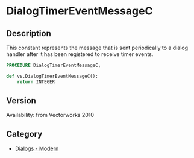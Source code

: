 # DialogTimerEventMessageC

## Description
This constant represents the message that is sent periodically to a dialog handler after it has been registered to receive timer events.

```pascal
PROCEDURE DialogTimerEventMessageC;
```

```python
def vs.DialogTimerEventMessageC():
    return INTEGER
```

## Version
Availability: from Vectorworks 2010

## Category
* [Dialogs - Modern](../Categories/Dialogs%20-%20Modern.md)
